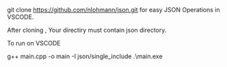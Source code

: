 git clone https://github.com/nlohmann/json.git 
for easy JSON Operations in VSCODE.

After cloning , Your directiry must contain json directory.


To run on VSCODE 

 g++ main.cpp -o main -I json/single_include
.\main.exe


